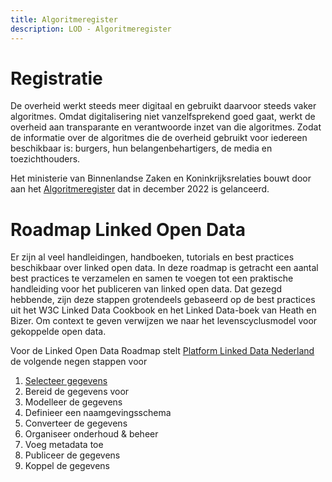 ```yaml
---
title: Algoritmeregister
description: LOD - Algoritmeregister
---
```


# Registratie

De overheid werkt steeds meer digitaal en gebruikt daarvoor steeds vaker algoritmes. Omdat digitalisering niet vanzelfsprekend goed gaat, werkt de overheid aan transparante en verantwoorde inzet van die algoritmes. Zodat de informatie over de algoritmes die de overheid gebruikt voor iedereen beschikbaar is: burgers, hun belangenbehartigers, de media en toezichthouders.

Het ministerie van Binnenlandse Zaken en Koninkrijksrelaties bouwt door aan het [Algoritmeregister](https://algoritmes.overheid.nl/) dat in december 2022 is gelanceerd.

# Roadmap Linked Open Data

Er zijn al veel handleidingen, handboeken, tutorials en best practices beschikbaar over linked open data. In deze roadmap is getracht een aantal best practices te verzamelen en samen te voegen tot een praktische handleiding voor het publiceren van linked open data. Dat gezegd hebbende, zijn deze stappen grotendeels gebaseerd op de best practices uit het W3C Linked Data Cookbook en het Linked Data-boek van Heath en Bizer. Om context te geven verwijzen we naar het levenscyclusmodel voor gekoppelde open data.

Voor de Linked Open Data Roadmap stelt [Platform Linked Data Nederland](https://www.pldn.nl/wiki/BoekTNO/stappenplan) de volgende negen stappen voor

1. [Selecteer gegevens](./Roadmap/01-Select.md)
2. Bereid de gegevens voor
3. Modelleer de gegevens
4. Definieer een naamgevingsschema
5. Converteer de gegevens
6. Organiseer onderhoud & beheer
7. Voeg metadata toe
8. Publiceer de gegevens
9. Koppel de gegevens
